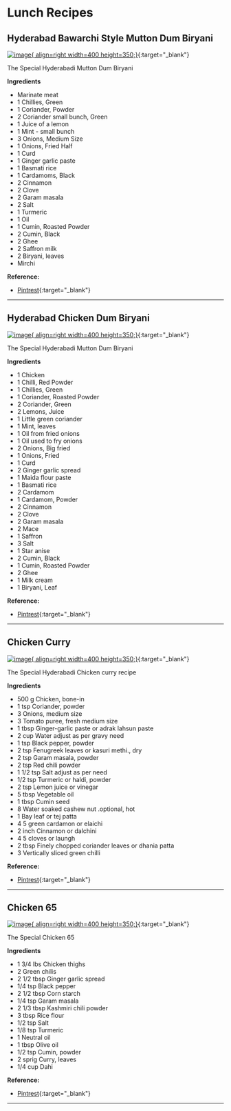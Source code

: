# Lunch Recipes

## Hyderabad Bawarchi Style Mutton Dum Biryani

[![image](images/image-6.jpg){ align=right width=400 height=350;}](images/image-6.jpg){:target="_blank"}

The Special Hyderabadi Mutton Dum Biryani 

**Ingredients**

- Marinate meat
- 1 Chillies, Green
- 1 Coriander, Powder
- 2 Coriander small bunch, Green
- 1 Juice of a lemon
- 1 Mint - small bunch
- 3 Onions, Medium Size
- 1 Onions, Fried Half
- 1 Curd
- 1 Ginger garlic paste
- 1 Basmati rice
- 1 Cardamoms, Black
- 2 Cinnamon
- 2 Clove
- 2 Garam masala
- 2 Salt
- 1 Turmeric
- 1 Oil
- 1 Cumin, Roasted Powder
- 2 Cumin, Black
- 2 Ghee
- 2 Saffron milk
- 2 Biryani, leaves
- Mirchi


**Reference:**
- [Pintrest](https://www.pinterest.com/pin/639933428329840745/){:target="_blank"}

<hr />


## Hyderabad Chicken Dum Biryani

[![image](images/image-7.jpg){ align=right width=400 height=350;}](images/image-7.jpg){:target="_blank"}

The Special Hyderabadi Mutton Dum Biryani 

**Ingredients**

- 1 Chicken
- 1 Chilli, Red Powder
- 1 Chillies, Green
- 1 Coriander, Roasted Powder
- 2 Coriander, Green
- 2 Lemons, Juice 
- 1 Little green coriander
- 1 Mint, leaves
- 1 Oil from fried onions
- 1 Oil used to fry onions
- 2 Onions, Big fried
- 1 Onions, Fried
- 1 Curd
- 2 Ginger garlic spread
- 1 Maida flour paste
- 1 Basmati rice
- 2 Cardamom
- 1 Cardamom, Powder
- 2 Cinnamon
- 2 Clove
- 2 Garam masala
- 2 Mace
- 1 Saffron
- 3 Salt
- 1 Star anise
- 2 Cumin, Black
- 1 Cumin, Roasted Powder
- 2 Ghee
- 1 Milk cream
- 1 Biryani, Leaf



**Reference:**
- [Pintrest](https://www.pinterest.com/pin/27443878972151127/){:target="_blank"}

<hr />


## Chicken Curry

[![image](images/image-8.jpg){ align=right width=400 height=350;}](images/image-8.jpg){:target="_blank"}

The Special Hyderabadi Chicken curry recipe 

**Ingredients**

- 500 g Chicken, bone-in
- 1 tsp Coriander, powder
- 3 Onions, medium size
- 3 Tomato puree, fresh medium size
- 1 tbsp Ginger-garlic paste or adrak lahsun paste
- 2 cup Water adjust as per gravy need
- 1 tsp Black pepper, powder
- 2 tsp Fenugreek leaves or kasuri methi., dry
- 2 tsp Garam masala, powder
- 2 tsp Red chili powder
- 1 1/2 tsp Salt adjust as per need
- 1/2 tsp Turmeric or haldi, powder
- 2 tsp Lemon juice or vinegar
- 5 tbsp Vegetable oil
- 1 tbsp Cumin seed
- 8 Water soaked cashew nut .optional, hot
- 1 Bay leaf or tej patta
- 4 5 green cardamon or elaichi
- 2 inch Cinnamon or dalchini
- 4 5 cloves or laungh
- 2 tbsp Finely chopped coriander leaves or dhania patta
- 3 Vertically sliced green chilli


**Reference:**
- [Pintrest](https://www.pinterest.com/pin/639933428329840745/){:target="_blank"}

<hr />


## Chicken 65

[![image](images/image-9.jpg){ align=right width=400 height=350;}](images/image-9.jpg){:target="_blank"}

The Special Chicken 65 

**Ingredients**

- 1 3/4 lbs Chicken thighs
- 2 Green chilis
- 2 1/2 tbsp Ginger garlic spread
- 1/4 tsp Black pepper
- 2 1/2 tbsp Corn starch
- 1/4 tsp Garam masala
- 2 1/3 tbsp Kashmiri chili powder
- 3 tbsp Rice flour
- 1/2 tsp Salt
- 1/8 tsp Turmeric
- 1 Neutral oil
- 1 tbsp Olive oil
- 1/2 tsp Cumin, powder
- 2 sprig Curry, leaves
- 1/4 cup Dahi

**Reference:**
- [Pintrest](https://www.pinterest.com/pin/639933428329840745/){:target="_blank"}

<hr />